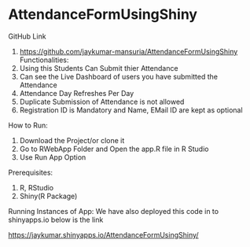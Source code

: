 # AttendanceFormUsingShiny
GitHub Link
1) https://github.com/jaykumar-mansuria/AttendanceFormUsingShiny
Functionalities:
1) Using this Students Can Submit thier Attendance
2) Can see the Live Dashboard of users you have submitted the Attendance
3) Attendance Day Refreshes Per Day
4) Duplicate Submission of Attendance is not allowed
5) Registration ID is Mandatory and Name, EMail ID are kept as optional

How to Run:
1) Download the Project/or clone it
2) Go to RWebApp Folder and Open the app.R file in R Studio
3) Use Run App Option

Prerequisites:
1) R, RStudio
2) Shiny(R Package)

Running Instances of App:
We have also deployed this code in to shinyapps.io below is the link

https://jaykumar.shinyapps.io/AttendanceFormUsingShiny/

